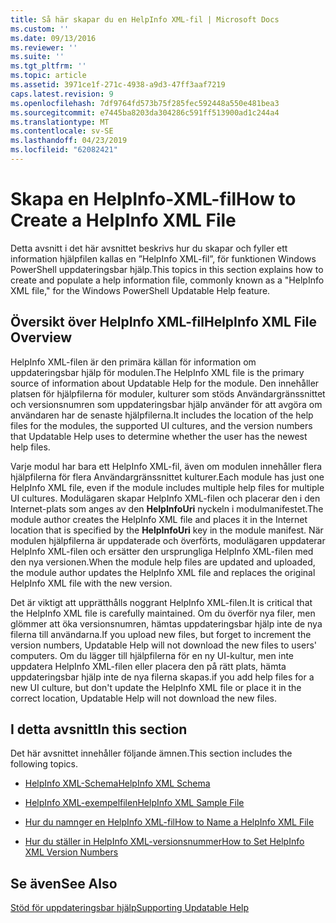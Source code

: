 ```yaml
---
title: Så här skapar du en HelpInfo XML-fil | Microsoft Docs
ms.custom: ''
ms.date: 09/13/2016
ms.reviewer: ''
ms.suite: ''
ms.tgt_pltfrm: ''
ms.topic: article
ms.assetid: 3971ce1f-271c-4938-a9d3-47ff3aaf7219
caps.latest.revision: 9
ms.openlocfilehash: 7df9764fd573b75f285fec592448a550e481bea3
ms.sourcegitcommit: e7445ba8203da304286c591ff513900ad1c244a4
ms.translationtype: MT
ms.contentlocale: sv-SE
ms.lasthandoff: 04/23/2019
ms.locfileid: "62082421"
---
```

# <a name="how-to-create-a-helpinfo-xml-file"></a><span data-ttu-id="163db-102">Skapa en HelpInfo-XML-fil</span><span class="sxs-lookup"><span data-stu-id="163db-102">How to Create a HelpInfo XML File</span></span>

<span data-ttu-id="163db-103">Detta avsnitt i det här avsnittet beskrivs hur du skapar och fyller ett information hjälpfilen kallas en ”HelpInfo XML-fil”, för funktionen Windows PowerShell uppdateringsbar hjälp.</span><span class="sxs-lookup"><span data-stu-id="163db-103">This topics in this section explains how to create and populate a help information file, commonly known as a "HelpInfo XML file," for the Windows PowerShell Updatable Help feature.</span></span>

## <a name="helpinfo-xml-file-overview"></a><span data-ttu-id="163db-104">Översikt över HelpInfo XML-fil</span><span class="sxs-lookup"><span data-stu-id="163db-104">HelpInfo XML File Overview</span></span>

<span data-ttu-id="163db-105">HelpInfo XML-filen är den primära källan för information om uppdateringsbar hjälp för modulen.</span><span class="sxs-lookup"><span data-stu-id="163db-105">The HelpInfo XML file is the primary source of information about Updatable Help for the module.</span></span> <span data-ttu-id="163db-106">Den innehåller platsen för hjälpfilerna för moduler, kulturer som stöds Användargränssnittet och versionsnumren som uppdateringsbar hjälp använder för att avgöra om användaren har de senaste hjälpfilerna.</span><span class="sxs-lookup"><span data-stu-id="163db-106">It includes the location of the help files for the modules, the supported UI cultures, and the version numbers that Updatable Help uses to determine whether the user has the newest help files.</span></span>

<span data-ttu-id="163db-107">Varje modul har bara ett HelpInfo XML-fil, även om modulen innehåller flera hjälpfilerna för flera Användargränssnittet kulturer.</span><span class="sxs-lookup"><span data-stu-id="163db-107">Each module has just one HelpInfo XML file, even if the module includes multiple help files for multiple UI cultures.</span></span> <span data-ttu-id="163db-108">Modulägaren skapar HelpInfo XML-filen och placerar den i den Internet-plats som anges av den **HelpInfoUri** nyckeln i modulmanifestet.</span><span class="sxs-lookup"><span data-stu-id="163db-108">The module author creates the HelpInfo XML file and places it in the Internet location that is specified by the **HelpInfoUri** key in the module manifest.</span></span> <span data-ttu-id="163db-109">När modulen hjälpfilerna är uppdaterade och överförts, modulägaren uppdaterar HelpInfo XML-filen och ersätter den ursprungliga HelpInfo XML-filen med den nya versionen.</span><span class="sxs-lookup"><span data-stu-id="163db-109">When the module help files are updated and uploaded, the module author updates the HelpInfo XML file and replaces the original HelpInfo XML file with the new version.</span></span>

<span data-ttu-id="163db-110">Det är viktigt att upprätthålls noggrant HelpInfo XML-filen.</span><span class="sxs-lookup"><span data-stu-id="163db-110">It is critical that the HelpInfo XML file is carefully maintained.</span></span> <span data-ttu-id="163db-111">Om du överför nya filer, men glömmer att öka versionsnumren, hämtas uppdateringsbar hjälp inte de nya filerna till användarna.</span><span class="sxs-lookup"><span data-stu-id="163db-111">If you upload new files, but forget to increment the version numbers, Updatable Help will not download the new files to users' computers.</span></span> <span data-ttu-id="163db-112">Om du lägger till hjälpfilerna för en ny UI-kultur, men inte uppdatera HelpInfo XML-filen eller placera den på rätt plats, hämta uppdateringsbar hjälp inte de nya filerna skapas.</span><span class="sxs-lookup"><span data-stu-id="163db-112">if you add help files for a new UI culture, but don't update the HelpInfo XML file or place it in the correct location, Updatable Help will not download the new files.</span></span>

## <a name="in-this-section"></a><span data-ttu-id="163db-113">I detta avsnitt</span><span class="sxs-lookup"><span data-stu-id="163db-113">In this section</span></span>

<span data-ttu-id="163db-114">Det här avsnittet innehåller följande ämnen.</span><span class="sxs-lookup"><span data-stu-id="163db-114">This section includes the following topics.</span></span>

- [<span data-ttu-id="163db-115">HelpInfo XML-Schema</span><span class="sxs-lookup"><span data-stu-id="163db-115">HelpInfo XML Schema</span></span>](./helpinfo-xml-schema.md)

- [<span data-ttu-id="163db-116">HelpInfo XML-exempelfilen</span><span class="sxs-lookup"><span data-stu-id="163db-116">HelpInfo XML Sample File</span></span>](./helpinfo-xml-sample-file.md)

- [<span data-ttu-id="163db-117">Hur du namnger en HelpInfo XML-fil</span><span class="sxs-lookup"><span data-stu-id="163db-117">How to Name a HelpInfo XML File</span></span>](./how-to-name-a-helpinfo-xml-file.md)

- [<span data-ttu-id="163db-118">Hur du ställer in HelpInfo XML-versionsnummer</span><span class="sxs-lookup"><span data-stu-id="163db-118">How to Set HelpInfo XML Version Numbers</span></span>](./how-to-set-helpinfo-xml-version-numbers.md)

## <a name="see-also"></a><span data-ttu-id="163db-119">Se även</span><span class="sxs-lookup"><span data-stu-id="163db-119">See Also</span></span>

[<span data-ttu-id="163db-120">Stöd för uppdateringsbar hjälp</span><span class="sxs-lookup"><span data-stu-id="163db-120">Supporting Updatable Help</span></span>](./supporting-updatable-help.md)